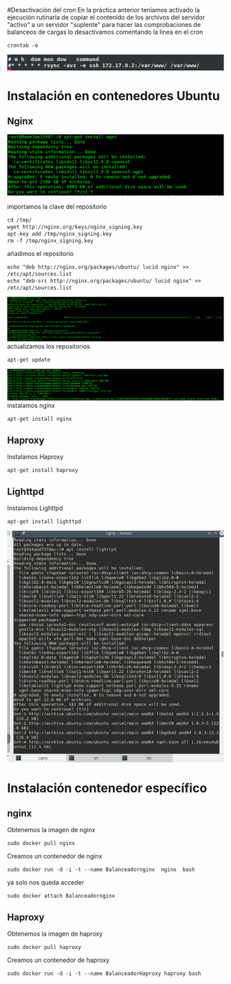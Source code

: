 
#Desactivación del cron 
En la práctica anterior teníamos activado la ejecución rutinaria de copiar el contenido de los archivos del servidor "activo" a un servidor "suplente" para hacer las comprobaciones de balanceos de cargas lo desactivamos comentando la linea en el cron

~~~
crontab -e
~~~

![img](https://github.com/donas11/swap1617/blob/master/Prácticas/Práctica3/Previo/0.png)

# Instalación en contenedores Ubuntu
## Nginx
![img](https://github.com/donas11/swap1617/blob/master/Prácticas/Práctica3/Previo/1.png)

importamos la clave del repositorio
~~~
cd /tmp/
wget http://nginx.org/keys/nginx_signing.key
apt-key add /tmp/nginx_signing.key
rm -f /tmp/nginx_signing.key
~~~

añadimos el repositorio
~~~
echo "deb http://nginx.org/packages/ubuntu/ lucid nginx" >> /etc/apt/sources.list
echo "deb-src http://nginx.org/packages/ubuntu/ lucid nginx" >> /etc/apt/sources.list
~~~
![img](https://github.com/donas11/swap1617/blob/master/Prácticas/Práctica3/Previo/2.png)
actualizamos los repositorios
~~~
apt-get update
~~~
![img](https://github.com/donas11/swap1617/blob/master/Prácticas/Práctica3/Previo/3.png)
instalamos nginx
~~~
apt-get install nginx
~~~

## Haproxy
Instalamos Haproxy
~~~
apt-get install haproxy
~~~

## Lighttpd
Instalamos Lighttpd
~~~
apt-get install lighttpd
~~~
![img](https://github.com/donas11/swap1617/blob/master/Prácticas/Práctica3/Previo/4.jpg)


# Instalación contenedor específico
## nginx
Obtenemos la imagen de nginx
~~~
sudo docker pull nginx
~~~

Creamos un contenedor de nginx

~~~
sudo docker run -d -i -t --name Balanceadornginx  nginx  bash
~~~
ya solo nos queda acceder 

~~~
sudo docker attach Balanceadornginx
~~~

## Haproxy
Obtenemos la imagen de haproxy
~~~
sudo docker pull haproxy
~~~

Creamos un contenedor de haproxy
~~~
sudo docker run -d -i -t --name BalanceadorHaproxy haproxy bash
~~~

